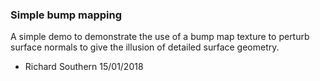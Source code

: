 ### Simple bump mapping
A simple demo to demonstrate the use of a bump map texture to perturb surface normals to give the illusion of detailed surface geometry.

- Richard Southern 
  15/01/2018